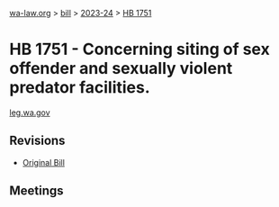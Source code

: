 [wa-law.org](/) > [bill](/bill/) > [2023-24](/bill/2023-24/) > [HB 1751](/bill/2023-24/hb/1751/)

# HB 1751 - Concerning siting of sex offender and sexually violent predator facilities.
[leg.wa.gov](https://app.leg.wa.gov/billsummary?BillNumber=1751&Year=2023&Initiative=false)

## Revisions
* [Original Bill](1/)

## Meetings